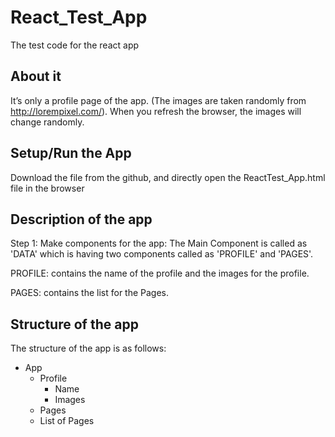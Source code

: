 # React_Test_App
The test code for the react app

## About it
 It’s only a profile page of the app. (The images are taken randomly from http://lorempixel.com/). 
 When you refresh the browser, the images will change randomly.
 
## Setup/Run the App 
 Download the file from the github, and directly open the ReactTest_App.html file in the browser
 
## Description of the app
 Step 1: Make components for the app:
 The Main Component is called as 'DATA' which is having two components called as 'PROFILE' and 'PAGES'.
 
 PROFILE: contains the name of the profile and the images for the profile.
 
 PAGES: contains the list for the Pages.
 
## Structure of the app 
 The structure of the app is as follows:
 - App
    - Profile
      - Name
      - Images
    - Pages
     - List of Pages


